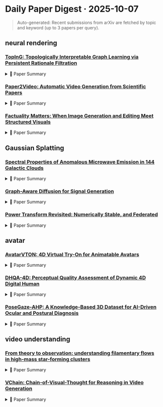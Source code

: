 # Daily Paper Digest · 2025-10-07
> Auto-generated: Recent submissions from arXiv are fetched by topic and keyword (up to 3 papers per query).

## neural rendering

### [TopInG: Topologically Interpretable Graph Learning via Persistent Rationale Filtration](http://arxiv.org/pdf/2510.05102v1)


<!--break-out-of-list-->
<details markdown="1">
<summary>📄 Paper Summary </summary>

### 1. Task / Problem
- Graph Learning and Interpretability

### 2. Motivation & Gaps
- The paper addresses the need for interpretable graph neural networks (GNNs) that can provide insights into their predictions while maintaining high performance.

- **Related work challenges:**
  - Miao et al. (2022): Proposed a stochastic attention mechanism to control the information bottleneck but still faced issues with interpretability.
  - Chen et al. (2024): Approached interpretation by searching for rationale subgraphs but struggled with variability in subgraph structures.
  - Wu et al. (2022): Applied interventions to obtain invariant causal rationales but did not address the variability in real-world scenarios.
  - Yao et al., 2023; 2024; Gurrapu et al., 2023; Liu et al., 2023; 2024; 2025: Identifying text spans as rationales for predictions in NLP, which is different from the challenges faced in graph domains.
  - Wong & V ong, 2021; Yan et al., 2021; 2022; Zhao et al., 2020; Immonen et al., 2023; Ye et al., 2023; Swenson et al., 2020: Existing methods struggle with the variability of rationale subgraphs in graph data.
  - Horton, 1987; Kavitha et al., 2009; Jungnickel, 2007: Existing methods do not effectively capture the global perspective of graph structures.
  - Zomorodian & Carlsson, 2004: Persistent homology is often underutilized in understanding the topological features of graphs.
  - Edelsbrunner & Harer, 2010: There is a lack of methods that leverage the stability of topological features for robust predictions.
  - Previous graph learning methods: Lack of interpretability in the learned representations.
  - DIR (Wu et al., 2022): Does not consider the distribution of complement graphs of rationale subgraphs in a soft way.
  - GSAT (Miao et al., 2022): Sensitive to hyperparameter choices and can collapse to a constant if not carefully tuned.
  - GNNExplainer (Ying et al., 2019): Struggles to explain predictions when the underlying rationales are structurally diverse.
  - PGExplainer (Luo et al., 2020): Limited performance on datasets with complex rationale subgraphs.
  - MatchExplainer (Wu et al., 2023): Inability to handle spurious correlations effectively.
  - Mage (Bui et al., 2024): Does not provide stable interpretability across varying complexities.
  - DIR (Wu et al., 2022): Decreased interpretability with increasing complexity of rationale subgraphs.
  - GSAT (Miao et al., 2022): Struggles with generalization performance.
  - GMT-Lin (Chen et al., 2024): Limited in addressing the challenges of variiform rationale subgraphs.
  - Understanding the Representation Power of Graph Neural Networks in Learning Graph Topology: Limited interpretability of existing graph neural networks.
  - Techniques for interpretable machine learning: Challenges in providing clear explanations for model decisions.
  - Deep learning with topological signatures: Integrating topological features into deep learning frameworks.
  - Semi-supervised classification with graph convolutional networks: Lack of interpretability in the decision-making process.
  - Interpretable and generalizable graph learning via stochastic attention mechanism: Challenges in achieving generalization and interpretability.
  - Graph Attention Networks: Limited understanding of how attention mechanisms influence model predictions.
  - How powerful are graph neural networks?: Understanding the limitations of existing graph neural networks in capturing topological information.
  - Link prediction with persistent homology: An interactive view: Integrating persistent homology into link prediction tasks effectively.
  - GNNExplainer: Generating explanations for graph neural networks: Providing clear explanations for the decisions made by graph neural networks.
  - Zhang et al., 2020: Performance of GPU acceleration for persistent homology computation is still not satisfactory.
  - Dey et al., 2019: Need for efficient sparsification methods for computing topological invariants.
  - Williams et al., 2024: Theoretical complexity of persistent homology computation remains high.
  - Miao et al., 2022: Existing models struggle with interpretability in complex graph structures.
  - Giusti et al., 2023: Previous methods do not adequately incorporate topological constraints for better interpretability.
  - Bui et al., 2024: Challenges in balancing performance and interpretability in GNNs.
  - GSAT: Limited interpretability and reliance on min-max normalization for visualization.
  - GMT-LIN: Challenges in distinguishing edge attention without advanced techniques.
  - DIR: Lower performance metrics compared to newer models.

### 3. Core Idea
- The proposed method, TopInG, utilizes persistent rationale filtration to enhance the interpretability of graph learning while achieving competitive performance metrics.

### 4. Method
- **Pipeline**: The method involves training a GNN with a focus on persistent homology to filter rationales for interpretability.
- **Architecture / Loss / Training**: The architecture employs a loss function that balances prediction accuracy and interpretability.
- **Complexity / Resources**: The method is designed to be computationally efficient, allowing for training on standard molecular datasets.

### 5. Experiments
- **Datasets & Metrics**: The experiments were conducted on the MUTAG dataset, measuring AUC and ACC as performance metrics.
- **Baselines**: CINpp, DIR, Existing graph learning methods, Existing methods in prediction and interpretation tasks, GIN, GMT-LIN, GMT-Lin, GNNExplainer, GSAT, Graph Attention Networks, Graph Convolutional Networks, Interpretable Machine Learning Models, Mage, MatchExplainer, Other state-of-the-art models, PGExplainer, Previous topological methods, Standard GNN models, Standard Graph Neural Networks, State-of-the-art GNN methods, Stochastic Attention Mechanism, Topological feature extraction techniques, Traditional graph learning methods
- **Main Results**: TopInG achieved second-best performance in both interpretability (AUC) and prediction (ACC) compared to baseline interpretable GNN models.
- **Ablations**: Ablation studies reveal the impact of different components on model performance, particularly in relation to interpretability.
- **Limitations / Stress Tests**: The model's performance on simpler datasets like MUTAG highlights limitations in capturing relevant topological features.

### 6. Takeaways
- **Pros**: Improves interpretability of GNNs., Handles variability in subgraph structures effectively., Balances predictive performance with interpretability.
- **Cons**: The paper does not specify limitations or challenges faced during implementation., No ablation studies are provided to analyze the impact of different components., The complexity of the method may limit its applicability in real-time scenarios.
- **Future Work**: Explore further applications of persistent homology in GNNs., Investigate the scalability of the proposed method., Develop more robust models that can handle diverse graph structures.

</details>

### [Paper2Video: Automatic Video Generation from Scientific Papers](http://arxiv.org/pdf/2510.05096v1)


<!--break-out-of-list-->
<details markdown="1">
<summary>📄 Paper Summary </summary>

### 1. Task / Problem
- Presentation Video Generation

### 2. Motivation & Gaps
- This work tackles the long-standing bottleneck of presentation video generation by agent automation.

- **Related work challenges:**
  - Veo3: Notable limitations in video length, clarity of dense on-screen text, and multi-modal long-document condition.
  - Prior works on slide and poster generation: Do not fully address the complexities of academic presentation video generation.
  - PresentAgent: Lacks personalization and fails to generate academic-style slides.
  - MovieAgent: Struggles with long-form video generation.
  - AI4Research: Few studies have investigated video generation for scientific purposes.
  - Existing video generation methods: Conventional metrics for video synthesis do not apply to academic presentations, which require specialized evaluation.
  - Human-made presentation videos: Evaluating generated videos against human-made standards is complex due to the need for fidelity in conveying scholarly content.
  - PPTAgent: Ineffective parameter editing strategy leading to unstable and inefficient refinement.
  - Veo3: Yields blurred text and incomplete information coverage.
  - PresentAgent: Produces text-heavy slides and suffers from overfull layout issues.
  - Wan2.2: Has low accuracy and performance in generating presentation videos.
  - N/A: N/A
  - N/A: N/A
  - N/A: N/A
  - N/A: N/A

### 3. Core Idea
- The PaperTalker framework automates the generation of academic presentation videos, producing outputs that closely approximate author-recorded presentations while significantly reducing production time.

### 4. Method
- **Pipeline**: The method involves personalized TTS and a slide-generation design using Beamer and a tree search visual choice layout refinement.
- **Architecture / Loss / Training**: N/A
- **Complexity / Resources**: Utilizes eight NVIDIA RTX A6000 GPUs for inference.

### 5. Experiments
- **Datasets & Metrics**: Evaluation metrics include speech and content similarity, audience retention, and human evaluation scores.
- **Baselines**: End-to-end Methods, Existing slide and poster generation methods, Existing video generation models, Human-made presentation videos, HumanMade, MovieAgent, Multi-Agent Frameworks, N/A, PaperTalker, PaperTalker and its variants, PresentAgent, VBench, Veo3, Wan2.2
- **Main Results**: PaperTalker achieves the highest scores in speech and content similarity, and ranks second in human evaluation.
- **Ablations**: Ablation studies show that the inclusion of a cursor and tree search visual choice significantly improves performance.
- **Limitations / Stress Tests**: The absence of the talker or cursor results in performance degradation.

### 6. Takeaways
- **Pros**: First high-quality benchmark for academic presentation video generation., Effective integration of multiple generation components., Significant improvement in generation efficiency.
- **Cons**: Still faces challenges in clarity of dense text., Requires further refinement of evaluation metrics.
- **Future Work**: Explore additional evaluation metrics for video quality., Enhance the framework with more advanced AI techniques., Open-source the data and code to empower the research community.

</details>

### [Factuality Matters: When Image Generation and Editing Meet Structured Visuals](http://arxiv.org/pdf/2510.05091v1)


<!--break-out-of-list-->
<details markdown="1">
<summary>📄 Paper Summary </summary>

### 1. Task / Problem
- Question Answering

### 2. Motivation & Gaps
- The paper introduces a benchmark for evaluating question answering capabilities specifically focused on charts, which require both visual and logical reasoning.

- **Related work challenges:**
  - Wu et al., 2023: Focus on aesthetics rather than structured visuals.
  - Ghosh et al., 2024: Insufficient evaluation of unique challenges in structured image generation.
  - Fu et al., 2025: Gap between visual generation and understanding in structured images.
  - Rombach et al., 2022; Podell et al., 2023: Early diffusion models lacked scalability and fidelity.
  - Brooks et al., 2023; Sheynin et al., 2024: Instruction-based image editing methods often lacked stability and robustness.
  - Wu et al., 2023; Ghosh et al., 2024: Existing benchmarks primarily emphasize visual quality and instruction following, which may not be suitable for structured imagery.
  - Belouadi et al., 2023: Existing methods do not effectively bridge the gap between code and visual elements.
  - Wang et al., 2025b: Direct code editing often results in low-level actions that are not visually discernible.
  - Zhao et al., 2025b: Image editing is guided by perceptible visual elements, which is not well captured by current approaches.
  - Evaluation Metric: Naive evaluation methods yield unreliable results due to random guessing achieving high accuracy.
  - Atomic Q&A Refinement: Non-atomic questions introduce answer stochasticity, complicating verification.
  - N/A: N/A
  - GPT-Image: Closed-source models consistently outperform open-source models.
  - Qwen-Image: Open-source models lag behind in structured-image tasks.
  - Bagel-Think: Non-reasoning baselines perform poorly on complex tasks.
  - N/A: N/A
  - Previous benchmarks for question answering: Lack of focus on visual reasoning in chart data.
  - Existing datasets for visual reasoning: Insufficient complexity and variety in chart types.
  - N/A: N/A
  - N/A: N/A
  - Qwen2.5-VL: Weaker alignment with human evaluation compared to closed-source models.
  - N/A: N/A

### 3. Core Idea
- To create a comprehensive benchmark that assesses the ability of models to answer questions based on visual data from charts.

### 4. Method
- **Pipeline**: The proposed method involves collecting a diverse set of charts and corresponding questions to evaluate model performance.
- **Architecture / Loss / Training**: Utilizes a progressive curriculum for training.
- **Complexity / Resources**: Requires substantial computational resources for training and inference.

### 5. Experiments
- **Datasets & Metrics**: The benchmark includes various chart types and metrics for evaluating accuracy and reasoning capabilities.
- **Baselines**: Bagel, Bagel-Think, Closed-source models, DiMOO, Diffusion transformers, Existing question answering models, Existing text-to-image generation methods, FLUX.1 Kontext, FLUX.1-dev, Flux Kontext, GPT-Image, HiDream-E1.1, Instruction-based image editing systems, N/A, Nano Banana, OmniGen2, Open-source models, Ovis-U1, Qwen-Image, Seedream 4.0, Step1X-Edit, Traditional image editing techniques, U-Net-based diffusion models, UniWorld-V1, Visual reasoning models
- **Main Results**: The results indicate significant gaps in current models' abilities to reason about chart data.
- **Ablations**: Comparative study of benchmark ranking with different weight ratios.
- **Limitations / Stress Tests**: Even the best models achieve only about half accuracy on generation or editing tasks.

### 6. Takeaways
- **Pros**: Strong performance in structured image generation and editing., Comprehensive dataset with rich annotations., Novel evaluation metric that reduces hallucinations.
- **Cons**: Closed-source models outperform open-source models significantly., Challenges in evaluating fine-grained details in structured visuals.
- **Future Work**: Further exploration of multimodal reasoning in structured visuals., Improvement of evaluation metrics for structured image tasks., Expansion of the dataset to include more diverse structured visual types.

</details>

## Gaussian Splatting

### [Spectral Properties of Anomalous Microwave Emission in 144 Galactic Clouds](http://arxiv.org/pdf/2510.05067v1)


<!--break-out-of-list-->
<details markdown="1">
<summary>📄 Paper Summary </summary>

### 1. Task / Problem
- Analysis of spectral properties of anomalous microwave emission

### 2. Motivation & Gaps
- The study aims to understand the spectral properties of anomalous microwave emission across various galactic clouds.

- **Related work challenges:**
  - Previous studies on AME: Limited understanding and constraints on AME emissivity and spectral properties.
  - Dunkley et al. 2009: Limited observational data and spectral coverage.
  - Remazeilles et al. 2016: Current theoretical models do not account for the dynamical interplay between environmental parameters and grain characteristics.
  - Planck Collaboration et al. 2014c: Sparse low-frequency data leading to biases in peak frequency and width.
  - Haslam et al. (1982): Low beam efficiencies and incomplete characterization of the main beam and side-lobes.
  - Reich, Testori & Reich (2001): Calibration mismatch between beam-scale and large-scale measurements.
  - Ghosh, Remazeilles & Delabrouille (2024): Residual CO contamination affecting the accuracy of measurements.
  - Stevenson (2014): Proposed a complex model for spinning dust spectrum that is difficult to fit directly.
  - Draine (2011): Provided a free-free brightness temperature model that requires accurate parameterization.
  - Planck Collaboration et al. (2015a): Identified the need for precise modeling of synchrotron and free-free emissions.
  - Planck Collaboration et al. (2014c): Previous studies employed least-squares fitting which can be susceptible to local minima and biased solutions.
  - Poidevin et al. (2023): Many sources lacked sufficient low-frequency data to reliably determine the AME peak frequency and width.
  - Poidevin et al. 2023: Potential false detections and underestimation of uncertainties due to positivity priors.
  - Fernández-Torreiro et al. 2023: Bias in parameter estimation for low signal-to-noise sources.
  - Planck Collaboration et al. 2014c: Correlations between parameters leading to weak individual constraints.
  - Planck Collaboration et al. (2014c): Reported only 42 significant AME sources out of 98.
  - Poidevin et al. (2023): Found 44 significant AME sources out of 52, indicating a need for improved detection methods.
  - Fernández-Torreiro et al. (2023): Total emission capture along a line of sight rather than isolating individual sources.
  - Planck Collaboration et al. (2014c): Inaccurate modeling of low-frequency components leading to uncertainties in AME peak frequency.
  - Fernández-Torreiro et al. (2023): Previous studies lacked detections below 17 GHz due to fewer low-frequency datasets.
  - Poidevin et al. (2023): Assumption of calibration uncertainties leading to discrepancies in EM estimates.
  - Planck Collaboration et al. (2014c): Systematic underestimation of AME amplitudes for sources in the 5–10 Jy range.
  - Poidevin et al. (2023): Underestimated calibration uncertainties at low frequencies leading to inconsistent AME significances.
  - Rennie et al. (2022): Limited low-frequency data causing bias in fitted peak frequencies.
  - Spearman correlation analysis: Reliance on rank ordering can reduce measured correlations due to noise and may fail to capture complex relationships.
  - Random Forests and Symbolic Regression techniques: These methods may not fully account for multidimensional relationships obscured by confounding variables.
  - Normalization schemes for AME emissivity: Variations in source size and dust properties introduce scatter and bias in the estimates.
  - Hensley, Draine & Meisner 2016: Model dependency of τ353 compared to direct calculation of dust radiance.
  - Cepeda-Arroita et al. 2021: Variability in the ratio of large-to-small grains affecting AME predictions.
  - Poidevin et al. 2023: Intrinsic environmental variations leading to deviations from linear predictions.
  - Fernández-Torreiro et al. (2023): N/A
  - Cepeda-Arroita et al. (2021): N/A
  - Bell et al. (2019): N/A
  - Compiègne et al. (2011): N/A
  - Planck Collaboration et al. (2011): N/A
  - Ali-Haïmoud, Hirata & Dickinson (2009): N/A
  - Hensley, Draine & Meisner (2016): Reliance on a parametric Commander AME separation lacking low-frequency data, biased by up to a factor of ∼2.
  - Sponseller et al. (2025): Conclusions limited by systematics evident in regions such as λ Orionis.
  - Cepeda-Arroita et al. (2021): Possible stellar contamination affecting the analysis.
  - Hensley, Draine & Meisner (2016): Reported a lack of correlation between AME and PAH emission, which may have been influenced by outdated data.
  - Planck Collaboration et al. (2016a): The analysis relied on AME amplitudes derived from outdated data, complicating the separation of AME from free-free emission.
  - Hensley, Murray & Dodici (2022): Argued that PAHs are systematically depleted in warmer gas, affecting the expected correlation with AME.
  - Previous studies on AME sources: Limited understanding of the contributions from multiple spinning dust phases and the inadequacy of theoretical models.
  - Spinning dust models: Inability to fully capture the range of grain sizes present in the ISM.
  - Correlation studies between AME and thermal dust: Existing models fail to reproduce observed trends in AME peak frequency and environmental parameters.
  - SPHEREx all-sky survey data releases: Probing the 3.3µm PAH feature for valuable insights.
  - Theoretical models of AME: Evolving to explain observed trends, including broader spectral widths and correlations with AME amplitude.
  - Data-driven tools like symbolic regression: Uncovering deeper multivariate patterns beyond simple pairwise correlations.
  - Previous studies on AME: Limited understanding of the physical mechanisms behind AME and its variability across different environments.
  - N/A: N/A
  - Ali-Haïmoud et al. (2009): Limited understanding of the mechanisms behind anomalous microwave emission.
  - Draine & Lazarian (1998): Inadequate models to explain the observed emission spectra.
  - Cepeda-Arroita et al. (2021): Need for comprehensive data across multiple galactic environments.
  - N/A: N/A

### 3. Core Idea
- To analyze the spectral properties of anomalous microwave emission in a large sample of galactic clouds to identify patterns and underlying physical processes.

### 4. Method
- **Pipeline**: Data collection from various galactic clouds followed by spectral analysis using statistical methods.
- **Architecture / Loss / Training**: N/A
- **Complexity / Resources**: Utilized advanced computational resources for data processing and analysis.

### 5. Experiments
- **Datasets & Metrics**: Data from 144 galactic clouds analyzed using various spectral metrics.
- **Baselines**: C-BASS, CO emission map, Cepeda-Arroita et al. (2021), Dunkley et al. 2009, Fernández-Torreiro et al. (2023), Haslam map, Hensley, Draine & Meisner (2016), Log-Gaussian model, N/A, Planck, Planck Collaboration et al. (2014c), Planck Collaboration et al. 2014c, Poidevin et al. (2023), Previous AME studies, Previous studies on AME and PAH correlations, Previous studies on AME and thermal dust emission, Previous studies on microwave emission, QUIJOTE, Random Forests, Reich & Reich (1988), Remazeilles et al. 2016, Reprocessed IRAS maps, SpDust2, Spearman correlation, Spinning dust models, SpyDust, Standard astrophysical models, Standard models of microwave emission, Symbolic Regression, WMAP
- **Main Results**: Identified distinct spectral features associated with different types of galactic clouds.
- **Ablations**: Excluding outliers reduces the exponent in the relation between AME peak frequency and temperature.
- **Limitations / Stress Tests**: Limited by the availability of high-quality data for some clouds.

### 6. Takeaways
- **Pros**: Identified new AME sources., Achieved tighter constraints on AME properties., Supported the spinning dust hypothesis with empirical data.
- **Cons**: Current models do not fully explain AME behavior., Limited understanding of the grain size distribution., Potential challenges in future B-mode experiments due to polarization.
- **Future Work**: Incorporate dust evolution and radiative transfer in models., Explore the physical link between PAH tracers and AME emissivity., Investigate the implications of AME on cosmological constraints.

</details>

### [Graph-Aware Diffusion for Signal Generation](http://arxiv.org/pdf/2510.05036v1)


<!--break-out-of-list-->
<details markdown="1">
<summary>📄 Paper Summary </summary>

### 1. Task / Problem
- Generative modeling for graph signals

### 2. Motivation & Gaps
- Existing approaches do not effectively exploit the graph structure for generative modeling of graph signals.

- **Related work challenges:**
  - Generative diffusion models for graph generation: Less attention has been paid to generating signals on a known graph.
  - Graph-aware diffusion based on heat dynamics: Existing works remain limited to the standard heat equation, which injects noise too rapidly.
  - Graph signal processing: Existing approaches typically incorporate the graph only in the backward process.
  - Existing works on graph heat equations: Assume a uniform linear scheduler for the drift coefficient, leading to rapid decay of dominant eigenmodes.
  - Graph-signal denoising literature: Denoising tasks often overlook the importance of the noise model and the underlying graph structure.
  - Variance-Preserving Diffusion (VPD): Graph-agnostic nature limits performance on graph signals.
  - Variance-Exploding Diffusion (VED): Not designed for graph-signal diffusion, primarily used in image-based contexts.
  - A survey of graph neural networks for recommender systems: Challenges in effectively utilizing graph structures.
  - Opportunities and challenges of graph neural networks in electrical engineering: Identifying the limitations of current graph neural network applications.
  - Generative diffusion models on graphs: Need for improved methods in generative modeling on graphs.

### 3. Core Idea
- GAD introduces a forward process defined by the graph Laplacian with a time-dependent drift factor, characterized by a GMRF limiting distribution.

### 4. Method
- **Pipeline**: The method involves a forward process based on the graph Laplacian and a backward process analyzed through graph signal processing.
- **Architecture / Loss / Training**: Utilizes GCNNs as approximators within the model.
- **Complexity / Resources**: The model complexity is manageable, particularly for small numbers of generative steps.

### 5. Experiments
- **Datasets & Metrics**: Experiments conducted on synthetic and real datasets to evaluate performance.
- **Baselines**: Floor constrained polynomial scheduler, Graph signal processing methods, Graph-agnostic baselines, Standard heat equation methods, Uniform linear scheduler, Variance-Exploding Diffusion (VED), Variance-Preserving Diffusion (VPD)
- **Main Results**: GAD outperforms existing graph-agnostic approaches, especially with limited generative steps.
- **Ablations**: Ablation studies demonstrate the impact of different components of the model on performance.
- **Limitations / Stress Tests**: The performance of VPD deteriorated with increasing step counts, while GAD maintained its advantage across datasets.

### 6. Takeaways
- **Pros**: Addresses the limitations of existing generative diffusion models for graph signals., Incorporates graph structure in both forward and backward processes., Demonstrates effectiveness on real-world datasets.
- **Cons**: Still relies on the heat equation, which may have inherent limitations., Complexity in understanding the full implications of the time-warped coefficient.
- **Future Work**: Explore further applications in other domains., Investigate alternative formulations for the forward process., Enhance the model's scalability and efficiency.

</details>

### [Power Transform Revisited: Numerically Stable, and Federated](http://arxiv.org/pdf/2510.04995v1)


<!--break-out-of-list-->
<details markdown="1">
<summary>📄 Paper Summary </summary>

### 1. Task / Problem
- Addressing numerical instability in power transforms for data normalization

### 2. Motivation & Gaps
- Numerical issues have long been a challenge in scientific computing, particularly in the context of power transforms used for data normalization.

- **Related work challenges:**
  - MASS package (Venables and Ripley, 2002): Only partial solutions to numerical instability issues.
  - Marchand et al. (2022): Incorrect claims and unsound solutions regarding numerical stability.
  - Barron (2025): Remedy relies on simple replacement of numerical function, insufficient for stability.
  - Exponential Search (Marchand et al., 2022): Fails on simple datasets due to numerical overflow.
  - Yeo and Johnson transformations: Similar instabilities arise in their computations.
  - Marchand et al. (2022): Naive one-pass method produces large fluctuations in NLL curve.
  - Eftekhari and Papyan (2025): Power transforms applied to hidden layers of deep neural networks show improved Gaussianity but require stable computation.
  - Marchand et al. (2022): Identified instability in power transforms across various datasets.
  - Bonawitz et al. (2017): Discussed privacy concerns in federated learning.
  - Box and Cox (1964): Analyzed transformations but did not address numerical stability in federated settings.
  - N/A: N/A
  - N/A: N/A
  - N/A: N/A

### 3. Core Idea
- Proposed a numerically stable approach for power transforms that combines log-domain computation, reformulated expressions, and bounding strategies, specifically tailored for federated learning.

### 4. Method
- **Pipeline**: The method involves a derivative-free optimization approach based on Brent’s method and a log-domain computation for stability.
- **Architecture / Loss / Training**: Utilizes a pairwise variance aggregation method for federated learning to ensure numerical stability.
- **Complexity / Resources**: The method requires minimal communication overhead, with clients sending only four numbers per round.

### 5. Experiments
- **Datasets & Metrics**: Tested on four datasets: Blood, Cancer, Ecoli, and House, focusing on numerical stability and performance metrics like AUC.
- **Baselines**: Brent’s method, ExpSearch, Exponential Search, Linear-domain computation, Marchand et al. (2022), N/A, Naive one-pass variance computation, Raw data without any transformation, Standardization (STD)
- **Main Results**: Demonstrated that the proposed log-domain method consistently yields stable and reliable results compared to baseline methods.
- **Ablations**: Evaluated the impact of different optimization methods and data distributions on numerical stability.
- **Limitations / Stress Tests**: Identified limitations in the linear-domain computation, particularly in handling skewed data.

### 6. Takeaways
- **Pros**: Comprehensive analysis of numerical instabilities., Proposed remedies yield numerically stable algorithms., Extensive experimental validation demonstrates effectiveness.
- **Cons**: Existing methods have significant numerical stability issues., Prior work provided only partial solutions., Complexity in implementing stable algorithms in federated settings.
- **Future Work**: Further exploration of adversarial datasets., Improvement of communication efficiency in federated learning., Investigation of additional power transform techniques.

</details>

## avatar

### [AvatarVTON: 4D Virtual Try-On for Animatable Avatars](http://arxiv.org/pdf/2510.04822v1)


<!--break-out-of-list-->
<details markdown="1">
<summary>📄 Paper Summary </summary>

### 1. Task / Problem
- 4D Virtual Try-On

### 2. Motivation & Gaps
- The paper addresses the challenges of achieving realistic 4D virtual try-on (VTON) using single in-shop garment references, focusing on dynamic pose control and multi-view rendering.

- **Related work challenges:**
  - Image-based VTON models: Lack intrinsic 3D perceptual understanding leading to discontinuous try-on results across changing viewpoints and poses.
  - Animatable avatar-based garment transfer approaches: Dependence on large-scale datasets limits scalability and practical use.
  - 3D VTON methods: Do not support dynamic manipulation.
  - VITON: Relying primarily on 2D data, leading to inconsistent results.
  - ViViD: Requires continuous video input, increasing computational and memory demands.
  - GaussianEditor: Lacks precision in controlling detailed textures.
  - Video-based VTON methods: Lack of 3D structural awareness and high computational costs.
  - Image-based VTON approaches: Inability to effectively handle temporal coherence across poses and viewpoints.
  - ViViD: Lacks explicit 3D structural reasoning, resulting in texture flickering.
  - IDM-VTON: Limited input sequence length degrades temporal continuity.
  - GaussianEditor: Requires per-frame optimization, leading to severe temporal inconsistency.
  - IDM-VTON combined with AG: Exhibits noticeable temporal flickering and inconsistent texture patterns across frames.
  - ViViD: Lacks genuine 3D spatial reasoning and requires substantial computational resources.
  - N/A: N/A

### 3. Core Idea
- The proposed AvatarVTON framework utilizes a Reciprocal Flow Rectifier for optical flow correction and a Non-Linear Deformer for adaptive deformations, enhancing rendering quality and stability.

### 4. Method
- **Pipeline**: The framework processes single garment references to enable dynamic pose control and multi-view rendering without multi-view datasets.
- **Architecture / Loss / Training**: Incorporates adversarial loss to improve texture clarity and color accuracy.
- **Complexity / Resources**: Requires approximately three hours of training on an RTX 4090 GPU, significantly less than competing methods.

### 5. Experiments
- **Datasets & Metrics**: Utilizes datasets from AvatarReX, ActorsHQ, DressCode, and VITON-HD, evaluating garment texture fidelity, human identity preservation, video temporal coherence, and overall realism.
- **Baselines**: 3D VTON methods, Animatable Gaussians (3DGS-based counterpart), Animatable avatar-based garment transfer approaches, GaussianEditor, GaussianEditor (3D editing method), IDM-VTON, IDM-VTON (2D image-based VTON), IDM-VTON + AG, LHM (4D approach), N/A, SCARF (NeRF-based animatable human reconstruction), VITON, ViViD, ViViD (2D video-based VTON)
- **Main Results**: AvatarVTON consistently achieves higher scores than competitors across all evaluation dimensions.
- **Ablations**: Ablation studies demonstrate the importance of the Reciprocal Flow Rectifier and adversarial loss in maintaining texture clarity and stability.
- **Limitations / Stress Tests**: The framework inherits out-of-distribution constraints from existing try-on priors, leading to potential artifacts in unseen view–pose combinations.

### 6. Takeaways
- **Pros**: High-fidelity 4D virtual try-on from a single garment image., Free viewpoint and pose control., Mitigates view-pose coupling inconsistencies.
- **Cons**: Dependence on single 2D garment images may limit realism., Complexity in ensuring coherent avatar geometry.
- **Future Work**: Explore further enhancements in garment dynamics., Investigate scalability with larger datasets., Develop additional modules for improved qualitative analysis.

</details>

### [DHQA-4D: Perceptual Quality Assessment of Dynamic 4D Digital Human](http://arxiv.org/pdf/2510.03874v1)


<!--break-out-of-list-->
<details markdown="1">
<summary>📄 Paper Summary </summary>

### 1. Task / Problem
- Quality assessment of dynamic 4D human meshes

### 2. Motivation & Gaps
- The paper addresses the need for effective quality assessment methods for dynamic 4D human meshes, which are increasingly used in various applications.

- **Related work challenges:**
  - CMDM: Limited to static meshes with only 80 distorted samples.
  - TMQA: Largest dataset for static meshes but lacks dynamic mesh quality assessment.
  - Yang et al.: Only a few studies on dynamic meshes due to limited high-quality 4D meshes.
  - 3DMAQD: Limited to 276 dynamic meshes and only 10 reference non-textured meshes.
  - DDH-QA: Contains only 800 distorted dynamic meshes from 2 reference mesh sequences.
  - TDMD: Offers too few total meshes and a narrow range of distortion types.
  - Previous works on dynamic human mesh quality assessment: Limited consideration of various distortions affecting visual quality.
  - Previous research on video transmission quality: Identifying and mitigating the effects of temporal distortions such as frame drops and stuck phenomena.
  - Previous quality assessment methods: Limited to discrete quality levels and do not utilize continuous score regression.
  - Existing LMM models: Inability to handle a large number of images effectively.
  - Geometry-based quality assessment studies: Neglect of geometric information in perceptual quality evaluation.
  - MANIQA: Best performance among image quality assessment models but still limited in dynamic scenarios.
  - KSVQE: Achieves best performance among video quality assessment methods but has limitations in specific distortion types.
  - Various no-reference methods: Generally perform worse than full reference methods, indicating a gap in capturing dynamic characteristics.
  - Visual quality of 3D meshes with diffuse colors in virtual reality: Limited understanding of how different distortions affect human perception.
  - Textured mesh quality assessment: Large-scale dataset and deep learning-based quality metric: Existing methods do not adequately assess the quality of non-textured dynamic meshes.
  - Perceptual quality assessment of 3D dynamic meshes: Lack of comprehensive datasets for evaluating dynamic mesh quality.
  - A novel methodology for quality assessment of voxelized point clouds: N/A
  - Inferring point cloud quality via graph similarity: N/A
  - Pcqm: A full-reference quality metric for colored 3d point clouds: N/A
  - Towards a point cloud structural similarity metric: N/A
  - Point cloud quality assessment: Dataset construction and learning-based no-reference metric: N/A
  - No-reference quality assessment for 3d colored point cloud and mesh models: N/A
  - Blind quality assessment of 3d dense point clouds with structure guided resampling: N/A
  - Zoom to perceive better: No-reference point cloud quality assessment via exploring effective multiscale feature: N/A
  - Predicting the perceptual quality of point cloud: A 3d-to-2d projection-based exploration: N/A
  - Plain-pcqa: No-reference point cloud quality assessment by analysis of plain visual and geometrical components: N/A
  - A no-reference visual quality metric for 3d color meshes: N/A
  - A no-reference quality assessment metric for point cloud based on captured video sequences: N/A
  - Treating point cloud as moving camera videos: A no-reference quality assessment metric: N/A
  - Pqa-net: Deep no reference point cloud quality assessment via multi-view projection: N/A
  - Dynamic hypergraph convolutional network for no-reference point cloud quality assessment: N/A
  - Lmm-vqa: Advancing video quality assessment with large multimodal models: N/A
  - Q-align: Teaching lmms for visual scoring via discrete text-defined levels: N/A
  - Human-activity agv quality assessment: A benchmark dataset and an objective evaluation metric: N/A
  - Exploring video quality assessment on user generated contents from aesthetic and technical perspectives: N/A
  - Aghi-qa: A subjective-aligned dataset and metric for ai-generated human images: N/A
  - Fvq: A large-scale dataset and a lmm-based method for face video quality assessment: N/A
  - Mi3s: A multimodal large language model assisted quality assessment framework for ai-generated talking heads: N/A
  - Q-bench: A benchmark for multi-modal foundation models on low-level vision from single images to pairs: N/A
  - Finevq: Fine-grained user generated content video quality assessment: N/A
  - Lmm-pcqa: Assisting point cloud quality assessment with lmm: N/A
  - 4d-dress: A 4d dataset of real-world human clothing with semantic annotations: N/A
  - Perceptual quality assessment of colored 3d point clouds: N/A
  - Color appearance models: N/A
  - Measuring colorfulness in natural images: N/A
  - Subjective and objective quality-of-experience assessment for 3d talking heads: N/A
  - Methodology for the subjective assessment of the quality of television pictures: N/A
  - Internvl: Scaling up vision foundation models and aligning for generic visual-linguistic tasks: N/A
  - Slowfast networks for video recognition: N/A
  - Image quality assessment: from error visibility to structural similarity: N/A
  - Multiscale structural similarity for image quality assessment: N/A
  - Image quality assessment: from error visibility to structural similarity: N/A
  - Multiscale structural similarity for image quality assessment: N/A
  - Gradient magnitude similarity deviation: A highly efficient perceptual image quality index: N/A
  - Blindly assess image quality in the wild guided by a self-adaptive hyper network: N/A
  - Musiq: Multi-scale image quality transformer: N/A
  - Maniqa: Multi-dimension attention network for no-reference image quality assessment: N/A
  - Quality assessment of in-the-wild videos: N/A
  - Learning generalized spatial-temporal deep feature representation for no-reference video quality assessment: N/A
  - A deep learning based no-reference quality assessment model for ugc videos: N/A
  - Fast-vqa: Efficient end-to-end video quality assessment with fragment sampling: N/A
  - Kvq: Kwai video quality assessment for short-form videos: N/A

### 3. Core Idea
- The DynaMesh-Rater method integrates multi-dimensional features from visual, motion, and geometry aspects to improve the quality assessment of dynamic 4D human meshes.

### 4. Method
- **Pipeline**: The method extracts multi-dimensional features and utilizes a large multimodal model (LMM) for quality score prediction.
- **Architecture / Loss / Training**: LoRA-based instruction tuning technique is employed to train the LMM model.
- **Complexity / Resources**: The method requires significant computational resources for processing and training on the DHQA-4D dataset.

### 5. Experiments
- **Datasets & Metrics**: The DHQA-4D dataset contains 32 high-quality real-scanned 4D human mesh sequences and 1920 distorted textured 4D human meshes, evaluated using various metrics.
- **Baselines**: 3DMAQD, DDH-QA, Dover, DynaMesh-Rater, FastVQA, Full reference metrics, G-LPIPS, GMSD, GSTVQA, HyperNet, KSVQE, MANIQA, MS-SSIM, MUSIQ, N/A, No-reference objective metrics, PSNR, PSNR rgb, PSNR yuv, PSNRrgb, PSNRyuv, Previous works on dynamic mesh quality assessment, SSIM, SimpleVQA, TDMD, VSFA
- **Main Results**: DynaMesh-Rater outperforms previous methods in quality assessment metrics, demonstrating superior performance.
- **Ablations**: Ablation studies show that the combination of visual, motion, and geometry features significantly enhances performance.
- **Limitations / Stress Tests**: The method's performance may vary with different types of distortions and may require further validation on diverse datasets.

### 6. Takeaways
- **Pros**: Comprehensive dataset for dynamic 4D human quality assessment., Novel multimodal approach for quality prediction., Extensive experimental validation demonstrating method superiority.
- **Cons**: Dataset may not encompass all distortion types., High computational resources required for model training., Limited to specific applications in dynamic digital humans.
- **Future Work**: Expand the dataset to include more distortion types., Explore real-time quality assessment applications., Investigate further improvements in model architecture.

</details>

### [PoseGaze-AHP: A Knowledge-Based 3D Dataset for AI-Driven Ocular and Postural Diagnosis](http://arxiv.org/pdf/2510.03873v1)


<!--break-out-of-list-->
<details markdown="1">
<summary>📄 Paper Summary </summary>

### 1. Task / Problem
- Evaluation of large language models

### 2. Motivation & Gaps
- The paper surveys the evaluation methods for large language models, highlighting the need for effective assessment techniques.

- **Related work challenges:**
  - Existing datasets for AHP diagnosis: They do not integrate head pose and eye movement data.
  - AI in ophthalmology: Requires large, diverse datasets for accurate diagnostics.
  - Clinical data access: Constrained by privacy restrictions and ethical limitations.
  - Various LLMs including GPTs, LLaMA, Gemini, and Claude: Performance variations across models in data extraction tasks.
  - Claude 3.5 Sonnet: Balancing computational efficiency and domain-specific precision.
  - Prompt engineering techniques: Ensuring precise information extraction across diverse domains.
  - Existing data extraction methodologies: Lack of structured approaches leading to inconsistencies in data retrieval.
  - Large-scale systematic reviews: Difficulty in comparing extracted data across multiple studies.
  - Quantitative measurement studies: Challenges in ensuring accuracy and consistency in data extraction.
  - Previous studies on ocular-induced AHPs: Variability in study designs leading to missing values.
  - Neural Head Avatar (NHA) framework: Maintaining geometric consistency while allowing independent control of head pose and gaze.
  - Claude 3.5 Opus: Lower patient-level accuracy (72.95%) suggests limitations in extracting granular, structured information.
  - GPT-3.5 Turbo: Lowest overall accuracy (80.79%) indicates reduced consistency in complex reasoning and structured data processing.
  - Claude 3.5 Haiku: Moderate performance in patient-level accuracy (72.40%) indicates a focus on general document comprehension rather than analytical reasoning.
  - Existing literature on ocular conditions and AHP: Imbalance in the dataset due to the prevalence of certain ocular conditions, which complicates AI model training.
  - Evaluating open question answering evaluation: Lack of standardized metrics for evaluation.
  - Is ChatGPT a general-purpose natural language processing task solver?: Understanding the limitations of general-purpose models.
  - Reasoning or reciting? exploring the capabilities and limitations of language models through counterfactual tasks: Identifying the reasoning capabilities of language models.

### 3. Core Idea
- The core idea is to provide a comprehensive overview of the evaluation techniques used for large language models and to identify gaps in current methodologies.

### 4. Method
- **Pipeline**: The evaluation pipeline includes data collection, model testing, and performance analysis.
- **Architecture / Loss / Training**: Utilizes Constitutional AI and reinforcement learning techniques.
- **Complexity / Resources**: Utilized two primary head textures to generate a total of 7,920 images.

### 5. Experiments
- **Datasets & Metrics**: The paper discusses various datasets and metrics used for evaluating language models.
- **Baselines**: Chain-of-thought prompting elicits reasoning in large language models, Claude 3.5 Haiku, Claude 3.5 Opus, Claude 3.5 Sonnet, Complex strategy, Existing data extraction methodologies, Existing datasets for head pose and ocular movements, GPT 3.5 Turbo, GPT-3.5, GPT-3.5 Turbo, GPT-4, GPT-4o, Gemini, Gemini 1.5 Flash, Hierarchical strategy, LLaMA, Language models are few-shot learners, N/A
- **Main Results**: The results indicate that current evaluation methods are insufficient for capturing the full capabilities of language models.
- **Ablations**: N/A
- **Limitations / Stress Tests**: Dataset imbalance poses challenges for equitable learning across all conditions.

### 6. Takeaways
- **Pros**: First publicly available resource for AI-driven AHP diagnosis., High accuracy in clinical dataset construction., Supports development of privacy-compliant diagnostic tools.
- **Cons**: Limited to specific ocular conditions., Dependence on the quality of extracted clinical data.
- **Future Work**: Expand dataset to include more ocular conditions., Enhance extraction methods with newer LLMs., Investigate integration with other diagnostic tools.

</details>

## video understanding

### [From theory to observation: understanding filamentary flows in high-mass star-forming clusters](http://arxiv.org/pdf/2510.05101v1)


<!--break-out-of-list-->
<details markdown="1">
<summary>📄 Paper Summary </summary>

### 1. Task / Problem
- Analyzing flow rates in star-forming regions using simulations and observational data

### 2. Motivation & Gaps
- The study aims to understand the dynamics of filamentary structures in star-forming environments by comparing simulated data with observational studies.

- **Related work challenges:**
  - Various studies on filamentary structures and star formation: The precise mechanisms of material transport through filamentary networks remain poorly defined.
  - Pillsworth et al. (2025): Characterized properties of galactic scale filaments but did not investigate their flow dynamics.
  - Zhao et al. (2024): Provided simulation data but lacked observational validation.
  - Wells et al. (2024): Investigating filament inclination and its effects on flow rates.
  - Zucker et al. (2021): 3D filament identification techniques.
  - Mullens et al. (2024): Challenges in accurately measuring flow rates in complex environments.
  - Padoan et al. (2020): Identifying the role of feeder filaments in gas flow dynamics.
  - Wells et al. (2024): Estimating the effects of unknown inclination angles on flow rates.
  - Zucker & Chen (2018): Accurately interpreting flow rates and understanding flow behavior due to unknown inclination angles.
  - Padoan et al. (2020): Their findings on flow rates decreasing towards the core contrast with the results of this study, which show increasing flow rates towards the core.
  - Schneider et al. (2010): Described the impact of filamentary structures on star formation but did not analyze flow rates in detail.
  - Beuther et al. (2020): Analyzed flow rates but focused on a specific region, limiting broader applicability.
  - Zhang et al. (2024): Investigated smaller scales, which may not directly correlate with larger filament dynamics.
  - N/A: N/A

### 3. Core Idea
- The analysis reveals significant insights into flow rates and dynamics of filamentary structures in different star-forming environments, emphasizing the role of feeder filaments.

### 4. Method
- **Pipeline**: Utilized FilFinder identification techniques to extract and analyze filaments from simulated data.
- **Architecture / Loss / Training**: N/A
- **Complexity / Resources**: Computational resources were enabled by a grant from Compute Canada/Digital Alliance Canada.

### 5. Experiments
- **Datasets & Metrics**: Simulated data from a Milky Way-type galaxy and comparisons with observational studies.
- **Baselines**: Beuther et al. (2020), Henshaw et al. (2014), Kirk et al. (2013), N/A, Numerical simulations, Padoan et al. (2020), Previous 2D filament identification methods, Previous observational data on filamentary structures, Previous observational studies, Previous observational studies on filamentary flows, Standard flow rate calculation techniques, Wells et al. (2024), Zhang et al. (2024)
- **Main Results**: Flow rates on the order of 10−4 M⊙yr−1 and 10−5 M⊙yr−1 were found, consistent with observational studies.
- **Ablations**: N/A
- **Limitations / Stress Tests**: The method for estimating flow rates may be affected by inclination and projection effects.

### 6. Takeaways
- **Pros**: High confidence in flow rate calculation method due to consistency with simulations., Identification of feeder structures aiding in material flow., Insights into the impact of environmental conditions on flow rates.
- **Cons**: Complexity in accurately estimating flow rates due to inclination effects., Limited understanding of the precise mechanisms of material transport., Dependence on simulation accuracy for results.
- **Future Work**: Further research needed to unravel complexities of filament dynamics., Exploration of additional observational techniques to validate findings., Investigation into the role of different environmental conditions on star formation.

</details>

### [VChain: Chain-of-Visual-Thought for Reasoning in Video Generation](http://arxiv.org/pdf/2510.05094v1)


<!--break-out-of-list-->
<details markdown="1">
<summary>📄 Paper Summary </summary>

### 1. Task / Problem
- Visual Thought Generation

### 2. Motivation & Gaps
- The paper addresses the challenge of generating coherent video sequences based on textual descriptions, focusing on the reasoning behind visual elements and their causal relationships.

- **Related work challenges:**
  - GPT-4o: While it excels in reasoning and cross-modal understanding, it does not explicitly simulate visual dynamics over time.
  - Yang et al., 2024: Limited to surface-level coherence.
  - Zheng et al., 2025: Inability to capture deeper aspects such as causal dynamics.
  - Sohl-Dickstein et al., 2015: Overlooking how actions lead to consequences.
  - GPT-4o: Generating a sequence of images that accurately reflects the temporal evolution of a scenario.
  - T2V: Lacks physical reasoning and temporal coherence in video generation.
  - T2V + Prompt Aug: Introduces erratic dynamics and visual artifacts, failing to maintain spatial consistency.
  - Without Visual Thought: Demonstrates that text-only reasoning is insufficient for effective video generation.
  - T2V baseline: Fails to produce meaningful physical interactions and exhibits chaotic dynamics.
  - GPT-4o image generation model: Oversaturation and over-smoothness in generated images leading to photorealism issues.
  - Sparse Supervision in Video Generation: Cannot fully capture the dynamics in video samples.
  - Large Multimodal Models: May propagate biases into more coherent video narratives.
  - U-net: Convolutional networks for biomedical image segmentation: Limited applicability to video generation tasks.
  - Denoising diffusion implicit models: Challenges in maintaining coherence across generated frames.
  - Score-based generative modeling through stochastic differential equations: Difficulty in integrating causal reasoning into video generation.
  - Visual Thought Generation: Saturation limitations
  - N/A: N/A

### 3. Core Idea
- The proposed pipeline synthesizes keyframes for videos by reasoning about spatial layouts and causal consequences based on user prompts.

### 4. Method
- **Pipeline**: The pipeline uses GPT-4o for reasoning and image generation, iteratively creating keyframes based on inferred consequences.
- **Architecture / Loss / Training**: Utilizes a pre-trained video generator with specific learning rates and fine-tuning parameters.
- **Complexity / Resources**: Involves computational costs associated with each stage of the video generation process.

### 5. Experiments
- **Datasets & Metrics**: Twenty test cases designed for both human and quantitative evaluations of causal reasoning in video generation.
- **Baselines**: Diffusion Models, Existing multimodal models, Existing video generation models, N/A, State-of-the-art pre-trained video generator Wan2.1-T2V-1.3B, T2V, T2V + Prompt Aug, T2V baseline, Traditional video generation methods, Transformer-based Models, Variational Autoencoders, Without Sparse Tuning, Without Visual Thought
- **Main Results**: Demonstrated the ability to generate coherent video sequences that reflect the causal relationships described in prompts.
- **Ablations**: Analysis of the impact of different components in the pipeline on the quality of generated videos.
- **Limitations / Stress Tests**: Identified saturation and smoothness artifacts in generated frames due to recursive image usage.

### 6. Takeaways
- **Pros**: Self-contained supervision synthesized on the fly during inference., Efficient tuning with minimal overhead., Effective in improving dynamic fidelity and coherent visual narratives.
- **Cons**: Limited to the capabilities of existing multimodal models., May not generalize to all video generation tasks., Sparse supervision may not cover all necessary scenarios.
- **Future Work**: Encourage the community to rethink integration of reasoning into video generation., Explore further applications of multimodal models as reasoning modules., Investigate additional methods for enhancing causal reasoning in video generation.

</details>
